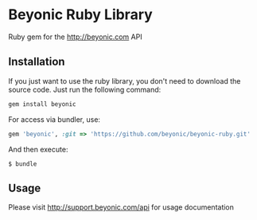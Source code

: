 # Beyonic Ruby Library

Ruby gem for the http://beyonic.com API

## Installation

If you just want to use the ruby library, you don't need to download the source code. Just run the following command:
```ruby
gem install beyonic
```

For access via bundler, use:

```ruby
gem 'beyonic', :git => 'https://github.com/beyonic/beyonic-ruby.git'
```

And then execute:

    $ bundle

## Usage

Please visit http://support.beyonic.com/api for usage documentation
